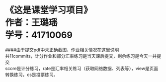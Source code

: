 《这是课堂学习项目》<br>
作者：王璐瑶<br>
学号：41710069<br>
==== 
####由于提交pdf中未正确截图，作业相关情况在这里说明<br>
共11commits，计分作业和部分汇率练习是当天课后提交，剩余练习是今天一并提交<br>
score是计分练习，rate是汇率相关练习（获取网络数据、列表等），view是页面转换练习，cs是投票练习。<br>
